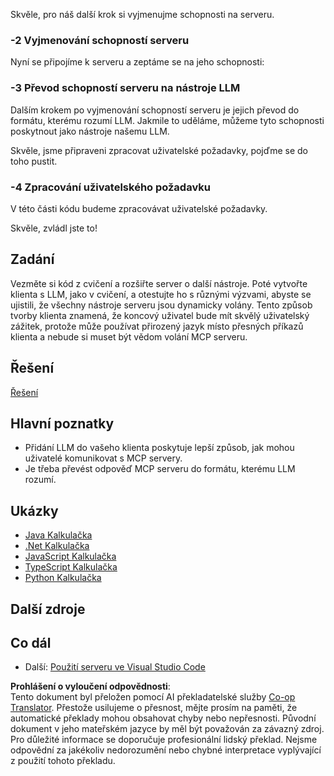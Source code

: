 <!--
CO_OP_TRANSLATOR_METADATA:
{
  "original_hash": "904b689eda5a68cbafe656d53f9787c7",
  "translation_date": "2025-06-17T18:52:28+00:00",
  "source_file": "03-GettingStarted/03-llm-client/README.md",
  "language_code": "cs"
}
-->
Skvěle, pro náš další krok si vyjmenujme schopnosti na serveru.

### -2 Vyjmenování schopností serveru

Nyní se připojíme k serveru a zeptáme se na jeho schopnosti:

### -3 Převod schopností serveru na nástroje LLM

Dalším krokem po vyjmenování schopností serveru je jejich převod do formátu, kterému rozumí LLM. Jakmile to uděláme, můžeme tyto schopnosti poskytnout jako nástroje našemu LLM.

Skvěle, jsme připraveni zpracovat uživatelské požadavky, pojďme se do toho pustit.

### -4 Zpracování uživatelského požadavku

V této části kódu budeme zpracovávat uživatelské požadavky.

Skvěle, zvládl jste to!

## Zadání

Vezměte si kód z cvičení a rozšiřte server o další nástroje. Poté vytvořte klienta s LLM, jako v cvičení, a otestujte ho s různými výzvami, abyste se ujistili, že všechny nástroje serveru jsou dynamicky volány. Tento způsob tvorby klienta znamená, že koncový uživatel bude mít skvělý uživatelský zážitek, protože může používat přirozený jazyk místo přesných příkazů klienta a nebude si muset být vědom volání MCP serveru.

## Řešení

[Řešení](/03-GettingStarted/03-llm-client/solution/README.md)

## Hlavní poznatky

- Přidání LLM do vašeho klienta poskytuje lepší způsob, jak mohou uživatelé komunikovat s MCP servery.
- Je třeba převést odpověď MCP serveru do formátu, kterému LLM rozumí.

## Ukázky

- [Java Kalkulačka](../samples/java/calculator/README.md)
- [.Net Kalkulačka](../../../../03-GettingStarted/samples/csharp)
- [JavaScript Kalkulačka](../samples/javascript/README.md)
- [TypeScript Kalkulačka](../samples/typescript/README.md)
- [Python Kalkulačka](../../../../03-GettingStarted/samples/python)

## Další zdroje

## Co dál

- Další: [Použití serveru ve Visual Studio Code](/03-GettingStarted/04-vscode/README.md)

**Prohlášení o vyloučení odpovědnosti**:  
Tento dokument byl přeložen pomocí AI překladatelské služby [Co-op Translator](https://github.com/Azure/co-op-translator). Přestože usilujeme o přesnost, mějte prosím na paměti, že automatické překlady mohou obsahovat chyby nebo nepřesnosti. Původní dokument v jeho mateřském jazyce by měl být považován za závazný zdroj. Pro důležité informace se doporučuje profesionální lidský překlad. Nejsme odpovědní za jakékoliv nedorozumění nebo chybné interpretace vyplývající z použití tohoto překladu.